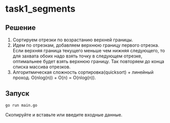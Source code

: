 # task1_segments

## Решение

1.  Сортируем отрезки по возрастанию верхней границы.
2.  Идем по отрезкам, добавляем верхнюю границу первого отрезка. Если верхняя граница текущего меньше чем нижняя следующего, то для захвата обоих надо взять точку в следующем отрезке, оптимальнее будет взять верхнюю границу. Так повторяем до конца списка массива отрезков.
3.  Алгоритмическая сложность сортировка(quicksort) + линейный проход. O(nlog(n)) + O(n) = O(nlog(n)).

## Запуск

```shell
go run main.go
```
Скопируйте и вставьте или введите входные данные.
